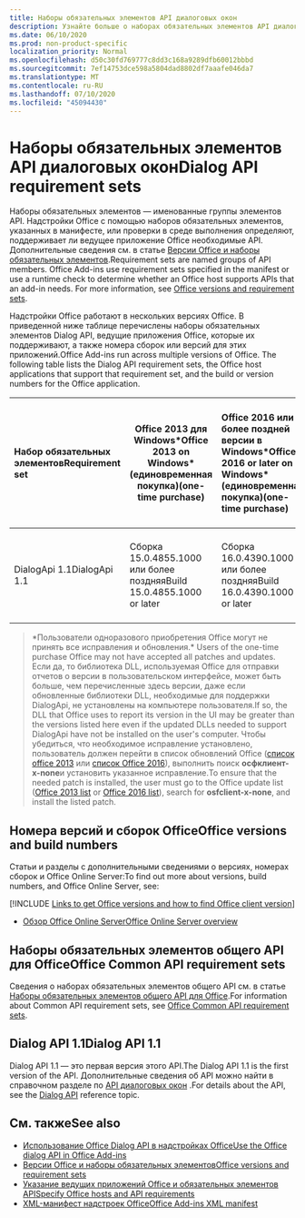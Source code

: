 ```yaml
---
title: Наборы обязательных элементов API диалоговых окон
description: Узнайте больше о наборах обязательных элементов API диалоговых окон.
ms.date: 06/10/2020
ms.prod: non-product-specific
localization_priority: Normal
ms.openlocfilehash: d50c30fd769777c8dd3c168a9289dfb60012bbbd
ms.sourcegitcommit: 7ef14753dce598a5804dad8802df7aaafe046da7
ms.translationtype: MT
ms.contentlocale: ru-RU
ms.lasthandoff: 07/10/2020
ms.locfileid: "45094430"
---
```

# <a name="dialog-api-requirement-sets"></a><span data-ttu-id="37f8c-103">Наборы обязательных элементов API диалоговых окон</span><span class="sxs-lookup"><span data-stu-id="37f8c-103">Dialog API requirement sets</span></span>

<span data-ttu-id="37f8c-p101">Наборы обязательных элементов — именованные группы элементов API. Надстройки Office с помощью наборов обязательных элементов, указанных в манифесте, или проверки в среде выполнения определяют, поддерживает ли ведущее приложение Office необходимые API. Дополнительные сведения см. в статье [Версии Office и наборы обязательных элементов](../../develop/office-versions-and-requirement-sets.md).</span><span class="sxs-lookup"><span data-stu-id="37f8c-p101">Requirement sets are named groups of API members. Office Add-ins use requirement sets specified in the manifest or use a runtime check to determine whether an Office host supports APIs that an add-in needs. For more information, see [Office versions and requirement sets](../../develop/office-versions-and-requirement-sets.md).</span></span>

<span data-ttu-id="37f8c-p102">Надстройки Office работают в нескольких версиях Office. В приведенной ниже таблице перечислены наборы обязательных элементов Dialog API, ведущие приложения Office, которые их поддерживают, а также номера сборок или версий для этих приложений.</span><span class="sxs-lookup"><span data-stu-id="37f8c-p102">Office Add-ins run across multiple versions of Office. The following table lists the Dialog API requirement sets, the Office host applications that support that requirement set, and the build or version numbers for the Office application.</span></span>

|  <span data-ttu-id="37f8c-109">Набор обязательных элементов</span><span class="sxs-lookup"><span data-stu-id="37f8c-109">Requirement set</span></span>  | <span data-ttu-id="37f8c-110">Office 2013 для Windows\*</span><span class="sxs-lookup"><span data-stu-id="37f8c-110">Office 2013 on Windows\*</span></span><br><span data-ttu-id="37f8c-111">(единовременная покупка)</span><span class="sxs-lookup"><span data-stu-id="37f8c-111">(one-time purchase)</span></span> | <span data-ttu-id="37f8c-112">Office 2016 или более поздней версии в Windows\*</span><span class="sxs-lookup"><span data-stu-id="37f8c-112">Office 2016 or later on Windows\*</span></span><br><span data-ttu-id="37f8c-113">(единовременная покупка)</span><span class="sxs-lookup"><span data-stu-id="37f8c-113">(one-time purchase)</span></span>   | <span data-ttu-id="37f8c-114">Office для Windows</span><span class="sxs-lookup"><span data-stu-id="37f8c-114">Office on Windows</span></span><br><span data-ttu-id="37f8c-115">(подключено к подписке Microsoft 365)</span><span class="sxs-lookup"><span data-stu-id="37f8c-115">(connected to Microsoft 365 subscription)</span></span> |  <span data-ttu-id="37f8c-116">Office для iPad</span><span class="sxs-lookup"><span data-stu-id="37f8c-116">Office on iPad</span></span><br><span data-ttu-id="37f8c-117">(подключено к подписке Microsoft 365)</span><span class="sxs-lookup"><span data-stu-id="37f8c-117">(connected to Microsoft 365 subscription)</span></span>  |  <span data-ttu-id="37f8c-118">Office для Mac</span><span class="sxs-lookup"><span data-stu-id="37f8c-118">Office on Mac</span></span><br><span data-ttu-id="37f8c-119">(подключено к подписке Microsoft 365)</span><span class="sxs-lookup"><span data-stu-id="37f8c-119">(connected to Microsoft 365 subscription)</span></span>  | <span data-ttu-id="37f8c-120">Office в Интернете</span><span class="sxs-lookup"><span data-stu-id="37f8c-120">Office on the web</span></span>  |  <span data-ttu-id="37f8c-121">Office Online Server</span><span class="sxs-lookup"><span data-stu-id="37f8c-121">Office Online Server</span></span>  |
|:-----|-----|:-----|:-----|:-----|:-----|:-----|:-----|
| <span data-ttu-id="37f8c-122">DialogApi 1.1</span><span class="sxs-lookup"><span data-stu-id="37f8c-122">DialogApi 1.1</span></span>  | <span data-ttu-id="37f8c-123">Сборка 15.0.4855.1000 или более поздняя</span><span class="sxs-lookup"><span data-stu-id="37f8c-123">Build 15.0.4855.1000 or later</span></span> | <span data-ttu-id="37f8c-124">Сборка 16.0.4390.1000 или более поздняя</span><span class="sxs-lookup"><span data-stu-id="37f8c-124">Build 16.0.4390.1000 or later</span></span> | <span data-ttu-id="37f8c-125">Версия 1602 (сборка 6741.0000) или более поздняя</span><span class="sxs-lookup"><span data-stu-id="37f8c-125">Version 1602 (Build 6741.0000) or later</span></span> | <span data-ttu-id="37f8c-126">1.22 или более поздняя</span><span class="sxs-lookup"><span data-stu-id="37f8c-126">1.22 or later</span></span> | <span data-ttu-id="37f8c-127">15.20 или более поздняя</span><span class="sxs-lookup"><span data-stu-id="37f8c-127">15.20 or later</span></span>| <span data-ttu-id="37f8c-128">Январь 2017 г.</span><span class="sxs-lookup"><span data-stu-id="37f8c-128">January 2017</span></span> | <span data-ttu-id="37f8c-129">Версия 1608 (сборка 7601.6800) или более поздняя</span><span class="sxs-lookup"><span data-stu-id="37f8c-129">Version 1608 (Build 7601.6800) or later</span></span>|

><span data-ttu-id="37f8c-130">\*Пользователи одноразового приобретения Office могут не принять все исправления и обновления.</span><span class="sxs-lookup"><span data-stu-id="37f8c-130">\* Users of the one-time purchase Office may not have accepted all patches and updates.</span></span> <span data-ttu-id="37f8c-131">Если да, то библиотека DLL, используемая Office для отправки отчетов о версии в пользовательском интерфейсе, может быть больше, чем перечисленные здесь версии, даже если обновленные библиотеки DLL, необходимые для поддержки DialogApi, не установлены на компьютере пользователя.</span><span class="sxs-lookup"><span data-stu-id="37f8c-131">If so, the DLL that Office uses to report its version in the UI may be greater than the versions listed here even if the updated DLLs needed to support DialogApi have not be installed on the user's computer.</span></span> <span data-ttu-id="37f8c-132">Чтобы убедиться, что необходимое исправление установлено, пользователь должен перейти в список обновлений Office ([список office 2013](/officeupdates/msp-files-office-2013) или [список Office 2016](/officeupdates/msp-files-office-2016)), выполнить поиск **осфклиент-x-none**и установить указанное исправление.</span><span class="sxs-lookup"><span data-stu-id="37f8c-132">To ensure that the needed patch is installed, the user must go to the Office update list ([Office 2013 list](/officeupdates/msp-files-office-2013) or [Office 2016 list](/officeupdates/msp-files-office-2016)), search for **osfclient-x-none**, and install the listed patch.</span></span>

## <a name="office-versions-and-build-numbers"></a><span data-ttu-id="37f8c-133">Номера версий и сборок Office</span><span class="sxs-lookup"><span data-stu-id="37f8c-133">Office versions and build numbers</span></span>

<span data-ttu-id="37f8c-134">Статьи и разделы с дополнительными сведениями о версиях, номерах сборок и Office Online Server:</span><span class="sxs-lookup"><span data-stu-id="37f8c-134">To find out more about versions, build numbers, and Office Online Server, see:</span></span>

[!INCLUDE [Links to get Office versions and how to find Office client version](../../includes/links-get-office-versions-builds.md)]
- [<span data-ttu-id="37f8c-135">Обзор Office Online Server</span><span class="sxs-lookup"><span data-stu-id="37f8c-135">Office Online Server overview</span></span>](/officeonlineserver/office-online-server-overview)

## <a name="office-common-api-requirement-sets"></a><span data-ttu-id="37f8c-136">Наборы обязательных элементов общего API для Office</span><span class="sxs-lookup"><span data-stu-id="37f8c-136">Office Common API requirement sets</span></span>

<span data-ttu-id="37f8c-137">Сведения о наборах обязательных элементов общего API см. в статье [Наборы обязательных элементов общего API для Office](office-add-in-requirement-sets.md).</span><span class="sxs-lookup"><span data-stu-id="37f8c-137">For information about Common API requirement sets, see [Office Common API requirement sets](office-add-in-requirement-sets.md).</span></span>

## <a name="dialog-api-11"></a><span data-ttu-id="37f8c-138">Dialog API 1.1</span><span class="sxs-lookup"><span data-stu-id="37f8c-138">Dialog API 1.1</span></span>

<span data-ttu-id="37f8c-139">Dialog API 1.1 — это первая версия этого API.</span><span class="sxs-lookup"><span data-stu-id="37f8c-139">The Dialog API 1.1 is the first version of the API.</span></span> <span data-ttu-id="37f8c-140">Дополнительные сведения об API можно найти в справочном разделе по [API диалоговых окон](/javascript/api/office/office.ui) .</span><span class="sxs-lookup"><span data-stu-id="37f8c-140">For details about the API, see the [Dialog API](/javascript/api/office/office.ui) reference topic.</span></span>

## <a name="see-also"></a><span data-ttu-id="37f8c-141">См. также</span><span class="sxs-lookup"><span data-stu-id="37f8c-141">See also</span></span>

- [<span data-ttu-id="37f8c-142">Использование Office Dialog API в надстройках Office</span><span class="sxs-lookup"><span data-stu-id="37f8c-142">Use the Office dialog API in Office Add-ins</span></span>](../../develop/dialog-api-in-office-add-ins.md)
- [<span data-ttu-id="37f8c-143">Версии Office и наборы обязательных элементов</span><span class="sxs-lookup"><span data-stu-id="37f8c-143">Office versions and requirement sets</span></span>](../../develop/office-versions-and-requirement-sets.md)
- [<span data-ttu-id="37f8c-144">Указание ведущих приложений Office и обязательных элементов API</span><span class="sxs-lookup"><span data-stu-id="37f8c-144">Specify Office hosts and API requirements</span></span>](../../develop/specify-office-hosts-and-api-requirements.md)
- [<span data-ttu-id="37f8c-145">XML-манифест надстроек Office</span><span class="sxs-lookup"><span data-stu-id="37f8c-145">Office Add-ins XML manifest</span></span>](../../develop/add-in-manifests.md)
